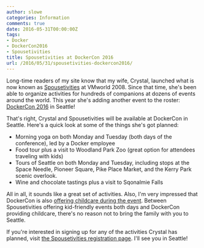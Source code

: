```yaml
---
author: slowe
categories: Information
comments: true
date: 2016-05-31T00:00:00Z
tags:
- Docker
- DockerCon2016
- Spousetivities
title: Spousetivities at DockerCon 2016
url: /2016/05/31/spousetivities-dockercon2016/
---
```


Long-time readers of my site know that my wife, Crystal, launched what is now known as [Spousetivities][link-1] at VMworld 2008. Since that time, she's been able to organize activities for hundreds of companions at dozens of events around the world. This year she's adding another event to the roster: [DockerCon 2016][link-2] in Seattle!

That's right, Crystal and Spousetivities will be available at DockerCon in Seattle. Here's a quick look at some of the things she's got planned:

* Morning yoga on both Monday and Tuesday (both days of the conference), led by a Docker employee
* Food tour plus a visit to Woodland Park Zoo (great option for attendees traveling with kids)
* Tours of Seattle on both Monday and Tuesday, including stops at the Space Needle, Pioneer Square, Pike Place Market, and the Kerry Park scenic overlook.
* Wine and chocolate tastings plus a visit to Sqonalmie Falls

All in all, it sounds like a great set of activities. Also, I'm very impressed that DockerCon is also [offering childcare during the event][link-4]. Between Spousetivities offering kid-friendly events both days and DockerCon providing childcare, there's no reason not to bring the family with you to Seattle.

If you're interested in signing up for any of the activities Crystal has planned, visit [the Spousetivities registration page][link-3]. I'll see you in Seattle!



[link-1]: http://spousetivities.com/
[link-2]: http://2016.dockercon.com/
[link-3]: http://spousetivities.ticketleap.com/dockercon/
[link-4]: http://2016.dockercon.com/childcare
